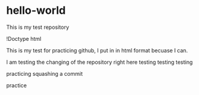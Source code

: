 # hello-world
This is my test repository

!Doctype html
<html>
  <body>
    <p>This is my test for practicing github, I put in in html format becuase I can. </p>

  </body>

  </html>

I am testing the changing of the repository right here
testing
testing testing

practicing squashing a commit

practice
